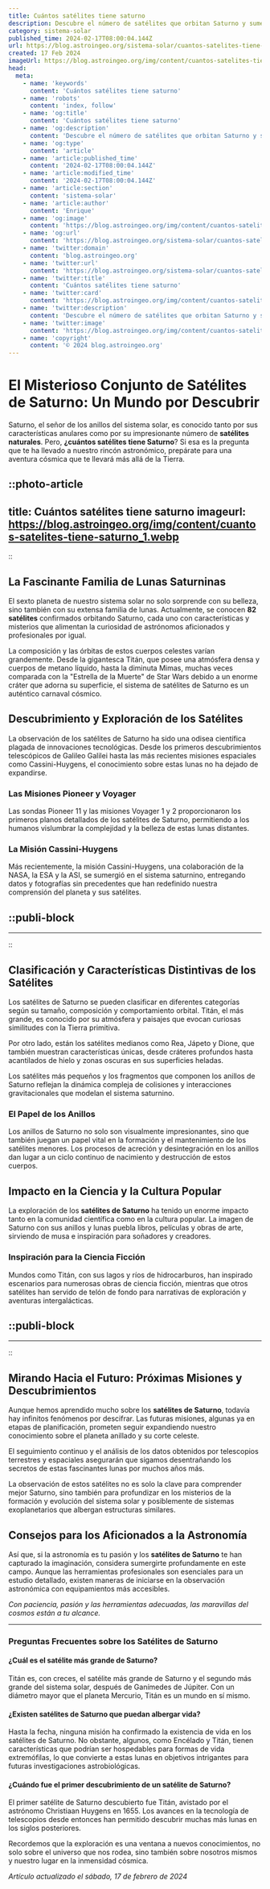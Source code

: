 ```yaml
---
title: Cuántos satélites tiene saturno
description: Descubre el número de satélites que orbitan Saturno y sumérgete en los fascinantes detalles de sus lunas únicas y misteriosas.
category: sistema-solar
published_time: 2024-02-17T08:00:04.144Z
url: https://blog.astroingeo.org/sistema-solar/cuantos-satelites-tiene-saturno
created: 17 Feb 2024
imageUrl: https://blog.astroingeo.org/img/content/cuantos-satelites-tiene-saturno_1.webp
head:
  meta:
    - name: 'keywords'
      content: 'Cuántos satélites tiene saturno'
    - name: 'robots'
      content: 'index, follow'
    - name: 'og:title'
      content: 'Cuántos satélites tiene saturno'
    - name: 'og:description'
      content: 'Descubre el número de satélites que orbitan Saturno y sumérgete en los fascinantes detalles de sus lunas únicas y misteriosas.'
    - name: 'og:type'
      content: 'article'
    - name: 'article:published_time'
      content: '2024-02-17T08:00:04.144Z'
    - name: 'article:modified_time'
      content: '2024-02-17T08:00:04.144Z'
    - name: 'article:section'
      content: 'sistema-solar'
    - name: 'article:author'
      content: 'Enrique'
    - name: 'og:image'
      content: 'https://blog.astroingeo.org/img/content/cuantos-satelites-tiene-saturno_1.webp'
    - name: 'og:url'
      content: 'https://blog.astroingeo.org/sistema-solar/cuantos-satelites-tiene-saturno'
    - name: 'twitter:domain'
      content: 'blog.astroingeo.org'
    - name: 'twitter:url'
      content: 'https://blog.astroingeo.org/sistema-solar/cuantos-satelites-tiene-saturno'
    - name: 'twitter:title'
      content: 'Cuántos satélites tiene saturno'
    - name: 'twitter:card'
      content: 'https://blog.astroingeo.org/img/content/cuantos-satelites-tiene-saturno_1.webp'
    - name: 'twitter:description'
      content: 'Descubre el número de satélites que orbitan Saturno y sumérgete en los fascinantes detalles de sus lunas únicas y misteriosas.'
    - name: 'twitter:image'
      content: 'https://blog.astroingeo.org/img/content/cuantos-satelites-tiene-saturno_1.webp'
    - name: 'copyright'
      content: '© 2024 blog.astroingeo.org'
---
```

# El Misterioso Conjunto de Satélites de Saturno: Un Mundo por Descubrir

Saturno, el señor de los anillos del sistema solar, es conocido tanto por sus características anulares como por su impresionante número de **satélites naturales**. Pero, **¿cuántos satélites tiene Saturno**? Si esa es la pregunta que te ha llevado a nuestro rincón astronómico, prepárate para una aventura cósmica que te llevará más allá de la Tierra.


::photo-article
---
title: Cuántos satélites tiene saturno
imageurl: https://blog.astroingeo.org/img/content/cuantos-satelites-tiene-saturno_1.webp
---
::


## La Fascinante Familia de Lunas Saturninas

El sexto planeta de nuestro sistema solar no solo sorprende con su belleza, sino también con su extensa familia de lunas. Actualmente, se conocen **82 satélites** confirmados orbitando Saturno, cada uno con características y misterios que alimentan la curiosidad de astrónomos aficionados y profesionales por igual.

La composición y las órbitas de estos cuerpos celestes varían grandemente. Desde la gigantesca Titán, que posee una atmósfera densa y cuerpos de metano líquido, hasta la diminuta Mimas, muchas veces comparada con la "Estrella de la Muerte" de Star Wars debido a un enorme cráter que adorna su superficie, el sistema de satélites de Saturno es un auténtico carnaval cósmico.

## Descubrimiento y Exploración de los Satélites

La observación de los satélites de Saturno ha sido una odisea científica plagada de innovaciones tecnológicas. Desde los primeros descubrimientos telescópicos de Galileo Galilei hasta las más recientes misiones espaciales como Cassini-Huygens, el conocimiento sobre estas lunas no ha dejado de expandirse.

### Las Misiones Pioneer y Voyager
Las sondas Pioneer 11 y las misiones Voyager 1 y 2 proporcionaron los primeros planos detallados de los satélites de Saturno, permitiendo a los humanos vislumbrar la complejidad y la belleza de estas lunas distantes.

### La Misión Cassini-Huygens
Más recientemente, la misión Cassini-Huygens, una colaboración de la NASA, la ESA y la ASI, se sumergió en el sistema saturnino, entregando datos y fotografías sin precedentes que han redefinido nuestra comprensión del planeta y sus satélites.


  ::publi-block
  ---
  ---
  ::
  
  
## Clasificación y Características Distintivas de los Satélites

Los satélites de Saturno se pueden clasificar en diferentes categorías según su tamaño, composición y comportamiento orbital. Titán, el más grande, es conocido por su atmósfera y paisajes que evocan curiosas similitudes con la Tierra primitiva.

Por otro lado, están los satélites medianos como Rea, Jápeto y Dione, que también muestran características únicas, desde cráteres profundos hasta acantilados de hielo y zonas oscuras en sus superficies heladas.

Los satélites más pequeños y los fragmentos que componen los anillos de Saturno reflejan la dinámica compleja de colisiones y interacciones gravitacionales que modelan el sistema saturnino.

### El Papel de los Anillos
Los anillos de Saturno no solo son visualmente impresionantes, sino que también juegan un papel vital en la formación y el mantenimiento de los satélites menores. Los procesos de acreción y desintegración en los anillos dan lugar a un ciclo continuo de nacimiento y destrucción de estos cuerpos.

## Impacto en la Ciencia y la Cultura Popular

La exploración de los **satélites de Saturno** ha tenido un enorme impacto tanto en la comunidad científica como en la cultura popular. La imagen de Saturno con sus anillos y lunas puebla libros, películas y obras de arte, sirviendo de musa e inspiración para soñadores y creadores.

### Inspiración para la Ciencia Ficción
Mundos como Titán, con sus lagos y ríos de hidrocarburos, han inspirado escenarios para numerosas obras de ciencia ficción, mientras que otros satélites han servido de telón de fondo para narrativas de exploración y aventuras intergalácticas.
  

  ::publi-block
  ---
  ---
  ::
  
  
## Mirando Hacia el Futuro: Próximas Misiones y Descubrimientos

Aunque hemos aprendido mucho sobre los **satélites de Saturno**, todavía hay infinitos fenómenos por descifrar. Las futuras misiones, algunas ya en etapas de planificación, prometen seguir expandiendo nuestro conocimiento sobre el planeta anillado y su corte celeste.

El seguimiento continuo y el análisis de los datos obtenidos por telescopios terrestres y espaciales asegurarán que sigamos desentrañando los secretos de estas fascinantes lunas por muchos años más.

La observación de estos satélites no es solo la clave para comprender mejor Saturno, sino también para profundizar en los misterios de la formación y evolución del sistema solar y posiblemente de sistemas exoplanetarios que albergan estructuras similares.

## Consejos para los Aficionados a la Astronomía

Así que, si la astronomía es tu pasión y los **satélites de Saturno** te han capturado la imaginación, considera sumergirte profundamente en este campo. Aunque las herramientas profesionales son esenciales para un estudio detallado, existen maneras de iniciarse en la observación astronómica con equipamientos más accesibles.

*Con paciencia, pasión y las herramientas adecuadas, las maravillas del cosmos están a tu alcance.*

---

### Preguntas Frecuentes sobre los Satélites de Saturno

#### ¿Cuál es el satélite más grande de Saturno?
Titán es, con creces, el satélite más grande de Saturno y el segundo más grande del sistema solar, después de Ganímedes de Júpiter. Con un diámetro mayor que el planeta Mercurio, Titán es un mundo en sí mismo.

#### ¿Existen satélites de Saturno que puedan albergar vida?
Hasta la fecha, ninguna misión ha confirmado la existencia de vida en los satélites de Saturno. No obstante, algunos, como Encélado y Titán, tienen características que podrían ser hospedables para formas de vida extremófilas, lo que convierte a estas lunas en objetivos intrigantes para futuras investigaciones astrobiológicas.

#### ¿Cuándo fue el primer descubrimiento de un satélite de Saturno?
El primer satélite de Saturno descubierto fue Titán, avistado por el astrónomo Christiaan Huygens en 1655. Los avances en la tecnología de telescopios desde entonces han permitido descubrir muchas más lunas en los siglos posteriores.

Recordemos que la exploración es una ventana a nuevos conocimientos, no solo sobre el universo que nos rodea, sino también sobre nosotros mismos y nuestro lugar en la inmensidad cósmica.

_Artículo actualizado el sábado, 17 de febrero de 2024_